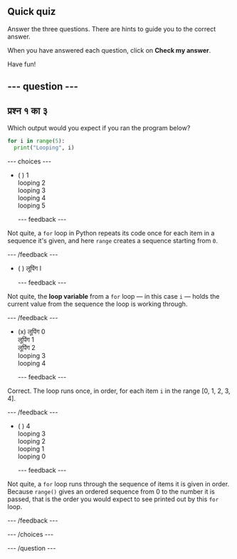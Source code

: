 ## Quick quiz

Answer the three questions. There are hints to guide you to the correct answer.

When you have answered each question, click on **Check my answer**.

Have fun!

--- question ---
---
प्रश्न १ का ३
---

Which output would you expect if you ran the program below?

```python
for i in range(5):
  print("Looping", i)
```

--- choices ---

- ( ) 1 <br> looping 2 <br> looping 3 <br> looping 4 <br> looping 5

  --- feedback ---

Not quite, a `for` loop in Python repeats its code once for each item in a sequence it's given, and here `range` creates a sequence starting from `0`.

  --- /feedback ---

- ( ) लूपिंग I

  --- feedback ---

Not quite, the **loop variable** from a `for` loop — in this case `i` — holds the current value from the sequence the loop is working through.

  --- /feedback ---

- (x) लूपिंग 0 <br> लूपिंग 1 <br> लूपिंग 2 <br> looping 3 <br> looping 4

  --- feedback ---

Correct. The loop runs once, in order, for each item `i` in the range [0, 1, 2, 3, 4].

  --- /feedback ---

- ( ) 4 <br> looping 3 <br> looping 2 <br> looping 1 <br> looping 0

  --- feedback ---

Not quite, a `for` loop runs through the sequence of items it is given in order. Because `range()` gives an ordered sequence from 0 to the number it is passed, that is the order you would expect to see printed out by this `for` loop.

  --- /feedback ---

--- /choices ---

--- /question ---
